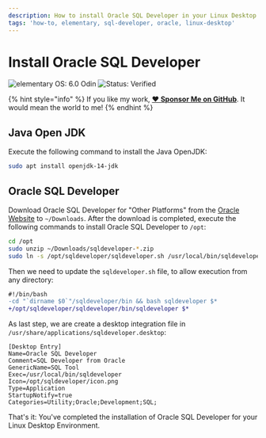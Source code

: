```yaml
---
description: How to install Oracle SQL Developer in your Linux Desktop Environment.
tags: 'how-to, elementary, sql-developer, oracle, linux-desktop'
---
```


# Install Oracle SQL Developer

![elementary OS: 6.0 Odin](https://img.shields.io/badge/elementary%C2%A0OS-6.0%20Odin-007aff) ![Status: Verified](https://img.shields.io/badge/status-verified-58c633)

{% hint style="info" %}
If you like my work, [**❤️ Sponsor Me on GitHub**](https://github.com/sponsors/marbetschar). It would mean the world to me!
{% endhint %}

## Java Open JDK

Execute the following command to install the Java OpenJDK:

```bash
sudo apt install openjdk-14-jdk
```

## Oracle SQL Developer

Download Oracle SQL Developer for "Other Platforms" from the [Oracle Website](https://www.oracle.com/tools/downloads/sqldev-downloads.html) to `~/Downloads`. After the download is completed, execute the following commands to install Oracle SQL Developer to `/opt`:

```bash
cd /opt
sudo unzip ~/Downloads/sqldeveloper-*.zip
sudo ln -s /opt/sqldeveloper/sqldeveloper.sh /usr/local/bin/sqldeveloper
```

Then we need to update the `sqldeveloper.sh` file, to allow execution from any directory:

```diff
#!/bin/bash
-cd "`dirname $0`"/sqldeveloper/bin && bash sqldeveloper $*
+/opt/sqldeveloper/sqldeveloper/bin/sqldeveloper $*
```

As last step, we are create a desktop integration file in `/usr/share/applications/sqldeveloper.desktop`:

```text
[Desktop Entry]
Name=Oracle SQL Developer
Comment=SQL Developer from Oracle
GenericName=SQL Tool
Exec=/usr/local/bin/sqldeveloper
Icon=/opt/sqldeveloper/icon.png
Type=Application
StartupNotify=true
Categories=Utility;Oracle;Development;SQL;
```

That's it: You've completed the installation of Oracle SQL Developer for your Linux Desktop Environment.


